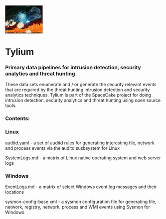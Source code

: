 ![Carrelon](/img/120px-BattleofCarillon.jpg?raw=true "text")
# Tylium
### Primary data pipelines for intrusion detection, security analytics and threat hunting

These data sets enumerate and  / or generate the security relevant events that are required by the  threat hunting intrusion detection and security analytics techniques. Tylium is part of the SpaceCake project for doing intrusion detection, security analytics and threat hunting using open source tools. 

### Contents:

### Linux

auditd.yaml - a set of auditd rules for generating interesting file, network and process events via the auditd susbsystem for Linux

SystemLogs.md - a matrix of Linux native operating system and web server logs

### Windows

EventLogs.md - a matrix of select Windows event log messages and their locations

sysmon-config-base.xml - a sysmon configuration file for generating file, network, registry, network, process and WMI events using Sysmon for Windows

